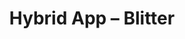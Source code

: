 ---
title: "Hybrid App &ndash; Blitter"
slug : blitter
description: "Opdracht: bedenk, ontwerp en programmeer een Hybrid App dat het ecologische, economische en sociaal probleem van zwerfvuil en sluikstorten kan helpen oplossen."
tags:
  - name: PHP
  - name: MySQL
  - name: Symfony
  - name: Ionic
type: intern
members:
    - name : Pieter-Jan Sas
      major: Multimediaproductie
      minor: New Media Development
      academic-year: 3de jaar
thumbnail:
    url: thumb_1x1.png
    alt: ""
    height: 1
    width: 1
    text-color: "477fc1"
    background-color: "477fc1"
media:
    - url : 4_detail_mockup.png
      type: image
    - url : 5_detail_mockup.png
      type: image
      text: Via een webapplicatie kan iedereen online zwerfvuil en sluikstorten melden. Elke melding wordt door het systeem automatisch doorgestuurd naar een milieuambtenaar.
    - url : 2_detail_styletiles.png
      type: image
      text: Styletiles worden ontworpen om het design van de website vast te leggen. Hiertoe behoren kleuren, fonts, maar evengoed het ontwerp van buttons, tekstkaders of de manier waarop afbeeldingen dienen gebruikt te worden in de app.
    - url : 3_detail_screens.png
      type: image
    - url : 6_detail_poster.png
      type: image
created: 20/01/2017
order: 4
---